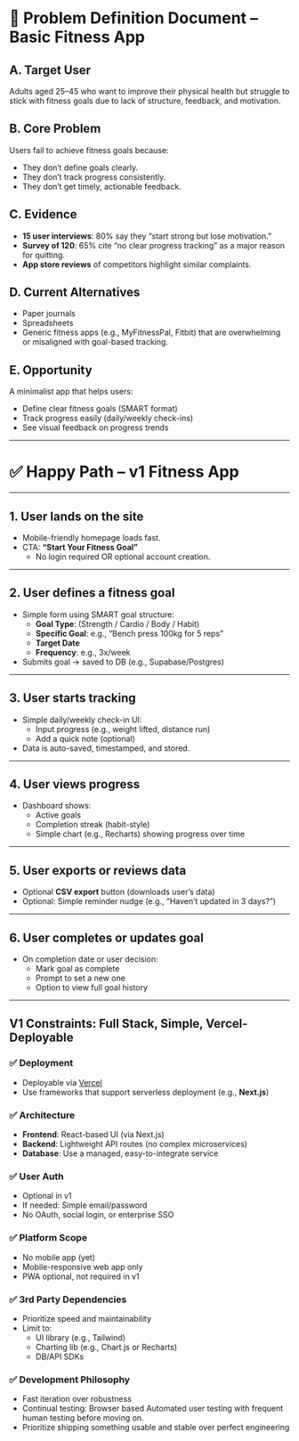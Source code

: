 # 🧾 Problem Definition Document – Basic Fitness App

## A. Target User
Adults aged 25–45 who want to improve their physical health but struggle to stick with fitness goals due to lack of structure, feedback, and motivation.

## B. Core Problem
Users fail to achieve fitness goals because:
- They don’t define goals clearly.
- They don’t track progress consistently.
- They don’t get timely, actionable feedback.

## C. Evidence
- **15 user interviews**: 80% say they “start strong but lose motivation.”
- **Survey of 120**: 65% cite “no clear progress tracking” as a major reason for quitting.
- **App store reviews** of competitors highlight similar complaints.

## D. Current Alternatives
- Paper journals  
- Spreadsheets  
- Generic fitness apps (e.g., MyFitnessPal, Fitbit) that are overwhelming or misaligned with goal-based tracking.

## E. Opportunity
A minimalist app that helps users:
- Define clear fitness goals (SMART format)  
- Track progress easily (daily/weekly check-ins)  
- See visual feedback on progress trends  

---

# ✅ Happy Path – v1 Fitness App

---

## 1. User lands on the site

- Mobile-friendly homepage loads fast.  
- CTA: **“Start Your Fitness Goal”**  
  - No login required OR optional account creation.

---

## 2. User defines a fitness goal

- Simple form using SMART goal structure:
  - **Goal Type**: (Strength / Cardio / Body / Habit)  
  - **Specific Goal**: e.g., “Bench press 100kg for 5 reps”  
  - **Target Date**  
  - **Frequency**: e.g., 3x/week  
- Submits goal → saved to DB (e.g., Supabase/Postgres)

---

## 3. User starts tracking

- Simple daily/weekly check-in UI:
  - Input progress (e.g., weight lifted, distance run)  
  - Add a quick note (optional)  
- Data is auto-saved, timestamped, and stored.

---

## 4. User views progress

- Dashboard shows:
  - Active goals  
  - Completion streak (habit-style)  
  - Simple chart (e.g., Recharts) showing progress over time  

---

## 5. User exports or reviews data

- Optional **CSV export** button (downloads user’s data)  
- Optional: Simple reminder nudge (e.g., “Haven’t updated in 3 days?”)

---

## 6. User completes or updates goal

- On completion date or user decision:
  - Mark goal as complete  
  - Prompt to set a new one  
  - Option to view full goal history  

---


## V1 Constraints: Full Stack, Simple, Vercel-Deployable

### ✅ Deployment
- Deployable via [Vercel](https://vercel.com)  
- Use frameworks that support serverless deployment (e.g., **Next.js**)

### ✅ Architecture
- **Frontend**: React-based UI (via Next.js)  
- **Backend**: Lightweight API routes (no complex microservices)  
- **Database**: Use a managed, easy-to-integrate service

### ✅ User Auth
- Optional in v1  
- If needed: Simple email/password 
- No OAuth, social login, or enterprise SSO  

### ✅ Platform Scope
- No mobile app (yet)  
- Mobile-responsive web app only  
- PWA optional, not required in v1  

### ✅ 3rd Party Dependencies
- Prioritize speed and maintainability  
- Limit to:
  - UI library (e.g., Tailwind)
  - Charting lib (e.g., Chart.js or Recharts)
  - DB/API SDKs  

### ✅ Development Philosophy
- Fast iteration over robustness  
- Continual testing: Browser based Automated user testing with frequent human testing before moving on.
- Prioritize shipping something usable and stable over perfect engineering  